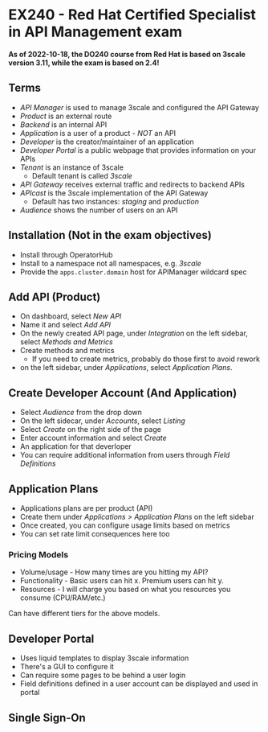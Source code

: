 # EX240 - Red Hat Certified Specialist in API Management exam

**As of 2022-10-18, the DO240 course from Red Hat is based on 3scale version
3.11, while the exam is based on 2.4!**

## Terms

- *API Manager* is used to manage 3scale and configured the API Gateway
- *Product* is an external route
- *Backend* is an internal API
- *Application* is a user of a product - *NOT* an API
- *Developer* is the creator/maintainer of an application
- *Developer Portal* is a public webpage that provides information on your APIs
- *Tenant* is an instance of 3scale
  - Default tenant is called *3scale*
- *API Gateway* receives external traffic and redirects to backend APIs
- *APIcast* is the 3scale implementation of the API Gateway
  - Default has two instances: *staging* and *production*
- *Audience* shows the number of users on an API

## Installation (Not in the exam objectives)

- Install through OperatorHub
- Install to a namespace not all namespaces, e.g. *3scale*
- Provide the `apps.cluster.domain` host for APIManager wildcard spec

## Add API (Product)

- On dashboard, select *New API*
- Name it and select *Add API*
- On the newly created API page, under *Integration* on the left sidebar, select *Methods and Metrics*
- Create methods and metrics
  - If you need to create metrics, probably do those first to avoid rework
- on the left sidebar, under *Applications*, select *Application Plans*.

## Create Developer Account (And Application)

- Select *Audience* from the drop down
- On the left sidecar, under *Accounts*, select *Listing*
- Select *Create* on the right side of the page
- Enter account information and select *Create*
- An application for that deverloper
- You can require additional information from users through *Field Definitions*

## Application Plans

- Applications plans are per product (API)
- Create them under *Applications > Application Plans* on the left sidebar
- Once created, you can configure usage limits based on metrics
- You can set rate limit consequences here too

### Pricing Models

- Volume/usage - How many times are you hitting my API?
- Functionality - Basic users can hit x. Premium users can hit y.
- Resources - I will charge you based on what you resources you consume (CPU/RAM/etc.)

Can have different tiers for the above models.

## Developer Portal

- Uses liquid templates to display 3scale information
- There's a GUI to configure it
- Can require some pages to be behind a user login
- Field definitions defined in a user account can be displayed and used in portal

## Single Sign-On


